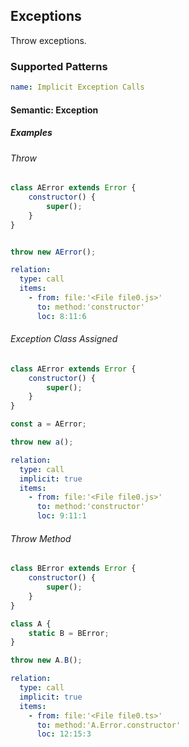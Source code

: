 ## Exceptions

Throw exceptions.

### Supported Patterns

```yaml 
name: Implicit Exception Calls
```

#### Semantic: Exception

##### Examples

###### Throw

<!--pycg:exceptions/raise-->

```js
class AError extends Error {
    constructor() {
        super();
    }
}


throw new AError();
```

```yaml
relation:
  type: call
  items:
    - from: file:'<File file0.js>'
      to: method:'constructor'
      loc: 8:11:6
```

###### Exception Class Assigned

<!--pycg:exceptions/raise_assign-->

```js
class AError extends Error {
    constructor() {
        super();
    }
}

const a = AError;

throw new a();
```

```yaml
relation:
  type: call
  implicit: true
  items:
    - from: file:'<File file0.js>'
      to: method:'constructor'
      loc: 9:11:1
```

###### Throw Method

<!--pycg:exceptions/raise_attr-->

```js
class BError extends Error {
    constructor() {
        super();
    }
}

class A {
    static B = BError;
}

throw new A.B();
```

```yaml
relation:
  type: call
  implicit: true
  items:
    - from: file:'<File file0.ts>'
      to: method:'A.Error.constructor'
      loc: 12:15:3
```
